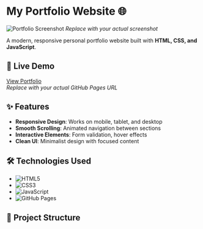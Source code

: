 # My Portfolio Website 🌐

![Portfolio Screenshot](./images/screenshot.png) *Replace with your actual screenshot*

A modern, responsive personal portfolio website built with **HTML, CSS, and JavaScript**.

## 🚀 Live Demo
[View Portfolio](https://md-enamul-hoque.github.io/self-portfolio/)  
*Replace with your actual GitHub Pages URL*

## ✨ Features
- **Responsive Design**: Works on mobile, tablet, and desktop
- **Smooth Scrolling**: Animated navigation between sections
- **Interactive Elements**: Form validation, hover effects
- **Clean UI**: Minimalist design with focused content

## 🛠️ Technologies Used
- ![HTML5](https://img.shields.io/badge/-HTML5-E34F26?logo=html5&logoColor=white)
- ![CSS3](https://img.shields.io/badge/-CSS3-1572B6?logo=css3&logoColor=white)
- ![JavaScript](https://img.shields.io/badge/-JavaScript-F7DF1E?logo=javascript&logoColor=black)
- ![GitHub Pages](https://img.shields.io/badge/-GitHub_Pages-222?logo=github)

## 📂 Project Structure